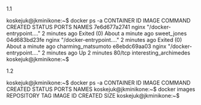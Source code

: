 1.1

koskejuk@jkminikone:~$ docker ps -a
CONTAINER ID   IMAGE     COMMAND                  CREATED         STATUS                          PORTS     NAMES
7e6d677a2741   nginx     "/docker-entrypoint.…"   2 minutes ago   Exited (0) About a minute ago             sweet_jones
04d683bd23fe   nginx     "/docker-entrypoint.…"   2 minutes ago   Exited (0) About a minute ago             charming_matsumoto
e8ebdc69aa03   nginx     "/docker-entrypoint.…"   2 minutes ago   Up 2 minutes                    80/tcp    interesting_archimedes
koskejuk@jkminikone:~$


1.2

koskejuk@jkminikone:~$ docker ps -a
CONTAINER ID   IMAGE     COMMAND   CREATED   STATUS    PORTS     NAMES
koskejuk@jkminikone:~$ docker images
REPOSITORY   TAG       IMAGE ID   CREATED   SIZE
koskejuk@jkminikone:~$